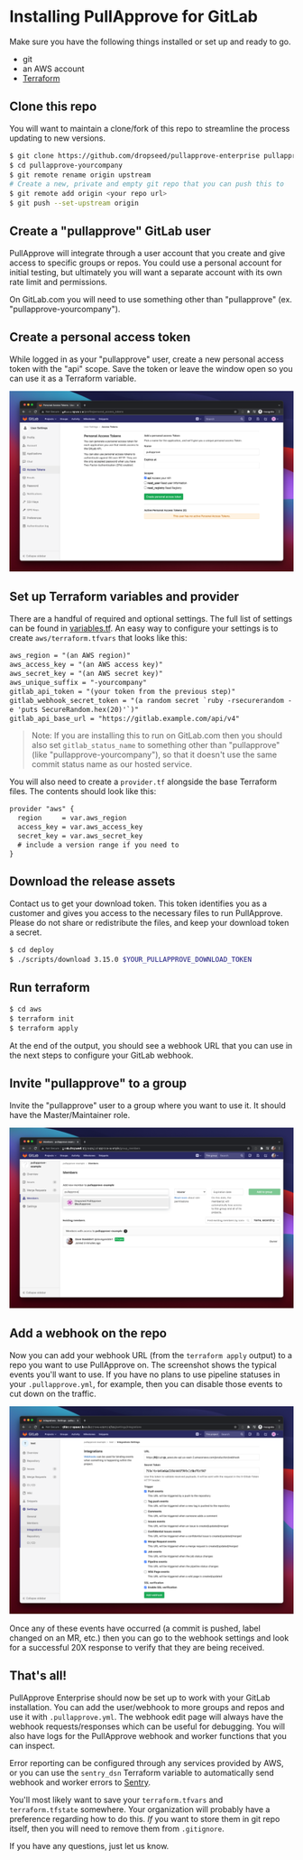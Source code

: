 # Installing PullApprove for GitLab

Make sure you have the following things installed or set up and ready to go.

- git
- an AWS account
- [Terraform](https://www.terraform.io/downloads.html)

## Clone this repo

You will want to maintain a clone/fork of this repo to streamline the process updating to new versions.

```sh
$ git clone https://github.com/dropseed/pullapprove-enterprise pullapprove-yourcompany
$ cd pullapprove-yourcompany
$ git remote rename origin upstream
# Create a new, private and empty git repo that you can push this to
$ git remote add origin <your repo url>
$ git push --set-upstream origin
```

## Create a "pullapprove" GitLab user

PullApprove will integrate through a user account that you create and give access to specific groups or repos.
You could use a personal account for initial testing,
but ultimately you will want a separate account with its own rate limit and permissions.

On GitLab.com you will need to use something other than "pullapprove" (ex. "pullapprove-yourcompany").

## Create a personal access token

While logged in as your "pullapprove" user,
create a new personal access token with the "api" scope.
Save the token or leave the window open so you can use it as a Terraform variable.

![GitLab access token](img/gitlab-access-token.png)

## Set up Terraform variables and provider

There are a handful of required and optional settings.
The full list of settings can be found in [variables.tf](../aws/variables.tf).
An easy way to configure your settings is to create `aws/terraform.tfvars` that looks like this:

```hcl
aws_region = "(an AWS region)"
aws_access_key = "(an AWS access key)"
aws_secret_key = "(an AWS secret key)"
aws_unique_suffix = "-yourcompany"
gitlab_api_token = "(your token from the previous step)"
gitlab_webhook_secret_token = "(a random secret `ruby -rsecurerandom -e 'puts SecureRandom.hex(20)'`)"
gitlab_api_base_url = "https://gitlab.example.com/api/v4"
```

> Note: If you are installing this to run on GitLab.com then you should also set `gitlab_status_name` to something other than "pullapprove" (like "pullapprove-yourcompany"), so that it doesn't use the same commit status name as our hosted service.

You will also need to create a `provider.tf` alongside the base Terraform files.
The contents should look like this:

```hcl
provider "aws" {
  region     = var.aws_region
  access_key = var.aws_access_key
  secret_key = var.aws_secret_key
  # include a version range if you need to
}
```

## Download the release assets

Contact us to get your download token.
This token identifies you as a customer and gives you access to the necessary files to run PullApprove. Please do not share or redistribute the files,
and keep your download token a secret.

```sh
$ cd deploy
$ ./scripts/download 3.15.0 $YOUR_PULLAPPROVE_DOWNLOAD_TOKEN
```

## Run terraform

```sh
$ cd aws
$ terraform init
$ terraform apply
```

At the end of the output,
you should see a webhook URL that you can use in the next steps to configure your GitLab webhook.

## Invite "pullapprove" to a group

Invite the "pullapprove" user to a group where you want to use it.
It should have the Master/Maintainer role.

![Invite to a group or repo](img/gitlab-group-members.png)

## Add a webhook on the repo

Now you can add your webhook URL (from the `terraform apply` output) to a repo you want to use PullApprove on.
The screenshot shows the typical events you'll want to use.
If you have no plans to use pipeline statuses in your `.pullapprove.yml`, for example, then you can disable those events to cut down on the traffic.

![Add webhook](img/gitlab-webhook.png)

Once any of these events have occurred (a commit is pushed, label changed on an MR, etc.) then you can go to the webhook settings and look for a successful 20X response to verify that they are being received.

## That's all!

PullApprove Enterprise should now be set up to work with your GitLab
installation. You can add the user/webhook to more groups and repos and use it with `.pullapprove.yml`. The webhook edit page will always have the webhook
requests/responses which can be useful for debugging. You will also have logs
for the PullApprove webhook and worker functions that you can inspect.

Error reporting can be configured through any services provided by AWS, or
you can use the `sentry_dsn` Terraform variable to automatically send webhook
and worker errors to [Sentry](https://sentry.io).

You'll most likely want to save your `terraform.tfvars` and `terraform.tfstate`
somewhere. Your organization will probably have a preference regarding how to do
this. *If* you want to store them in git repo itself, then you will need
to remove them from `.gitignore`.

If you have any questions, just let us know.

